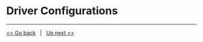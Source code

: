 # Driver Configurations

***
[<< Go back](06-Data-Sheet.md) &nbsp; | &nbsp; [Up next >>](08-Interacting-with-the-Kit-at-CLI-via-the-tmo_shell.md)
